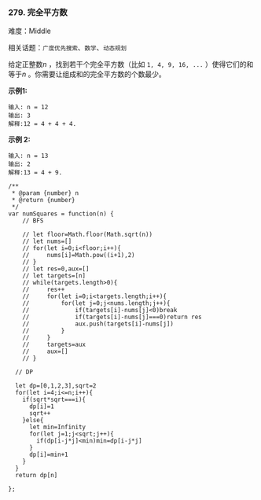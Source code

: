 ### 279. 完全平方数

难度：Middle

相关话题：`广度优先搜索`、`数学`、`动态规划`

给定正整数*n* ，找到若干个完全平方数（比如 `1, 4, 9, 16, ...` ）使得它们的和等于*n* 。你需要让组成和的完全平方数的个数最少。



**示例1:** 



```
输入: n = 12
输出: 3 
解释:12 = 4 + 4 + 4.
```


**示例 2:** 



```
输入: n = 13
输出: 2
解释:13 = 4 + 9.
```

```
/**
 * @param {number} n
 * @return {number}
 */
var numSquares = function(n) {
    // BFS
  
    // let floor=Math.floor(Math.sqrt(n))
    // let nums=[]
    // for(let i=0;i<floor;i++){
    //     nums[i]=Math.pow((i+1),2)
    // }
    // let res=0,aux=[]
    // let targets=[n]
    // while(targets.length>0){
    //     res++
    //     for(let i=0;i<targets.length;i++){
    //         for(let j=0;j<nums.length;j++){
    //             if(targets[i]-nums[j]<0)break
    //             if(targets[i]-nums[j]===0)return res
    //             aux.push(targets[i]-nums[j])
    //         }
    //     }
    //     targets=aux
    //     aux=[]
    // }
  
  // DP
  
  let dp=[0,1,2,3],sqrt=2
  for(let i=4;i<=n;i++){
    if(sqrt*sqrt===i){
      dp[i]=1
      sqrt++
    }else{
      let min=Infinity
      for(let j=1;j<sqrt;j++){
        if(dp[i-j*j]<min)min=dp[i-j*j]
      }
      dp[i]=min+1
    }
  }
  return dp[n]

};
```

